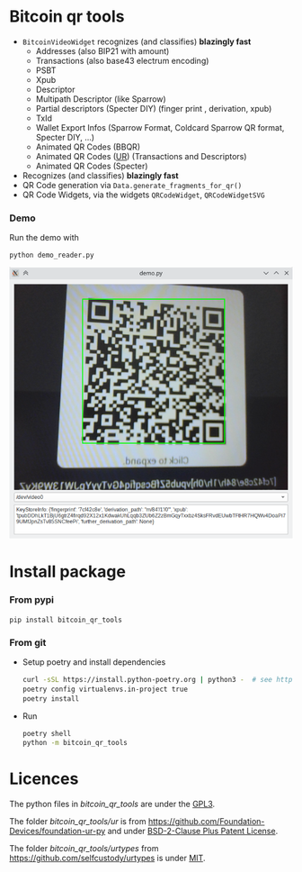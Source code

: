 # Bitcoin qr tools

* `BitcoinVideoWidget` recognizes (and classifies)  **blazingly fast**  
  * Addresses  (also BIP21 with amount)
  * Transactions (also base43 electrum encoding)
  * PSBT
  * Xpub
  * Descriptor
  * Multipath Descriptor (like Sparrow)
  * Partial descriptors (Specter DIY) (finger print , derivation, xpub)
  * TxId
  * Wallet Export Infos (Sparrow Format, Coldcard Sparrow QR format, Specter DIY, ...)
  * Animated QR Codes (BBQR)
  * Animated QR Codes ([UR](https://github.com/BlockchainCommons/Research/blob/master/papers/bcr-2020-005-ur.md)) (Transactions and Descriptors)
  * Animated QR Codes (Specter)
* Recognizes (and classifies)  **blazingly fast**  
* QR Code generation via  `Data.generate_fragments_for_qr()`
* QR Code Widgets, via the widgets `QRCodeWidget`,  `QRCodeWidgetSVG`




### Demo

Run the demo with

```
python demo_reader.py
```

![screenshot](docs/screenshot.png)

# Install package



### From pypi

```shell
pip install bitcoin_qr_tools
```

### From git

 * Setup poetry and install dependencies 

   ```sh
   curl -sSL https://install.python-poetry.org | python3 -  # see https://python-poetry.org/docs/master/#installing-with-the-official-installer
   poetry config virtualenvs.in-project true
   poetry install
   ```


 * Run  

   ```sh
   poetry shell
   python -m bitcoin_qr_tools
   ```
   



# Licences

The python files in *bitcoin_qr_tools*  are under the [GPL3](LICENSE).

The folder *bitcoin_qr_tools/ur* is from https://github.com/Foundation-Devices/foundation-ur-py  and under   [BSD-2-Clause Plus Patent License](ur/LICENSE).

The folder *bitcoin_qr_tools/urtypes* from https://github.com/selfcustody/urtypes  is under  [MIT](urtypes/LICENSE.md).
